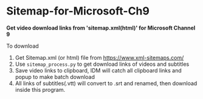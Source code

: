 # Sitemap-for-Microsoft-Ch9
**Get video download links from 'sitemap.xml(html)' for Microsoft Channel 9**

To download 

1. Get Sitemap.xml (or html) file from https://www.xml-sitemaps.com/
2. Use `sitemap_process.py` to get download links of videos and subtitles
3. Save video links to clipboard, IDM will catch all clipboard links and popup to make batch download
4. All links of subtitles(.vtt) will convert to .srt and renamed, then download inside this program.
